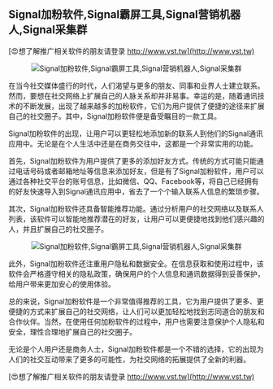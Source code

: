 ## **Signal加粉软件,Signal霸屏工具,Signal营销机器人,Signal采集群**

[😍想了解推广相关软件的朋友请登录 http://www.vst.tw](http://www.vst.tw)

 <center><img src="https://vst.tw/MP4/tuiguang/png/4.png" alt="Signal加粉软件,Signal霸屏工具,Signal营销机器人,Signal采集群"></center>

在当今社交媒体盛行的时代，人们渴望与更多的朋友、同事和业界人士建立联系。然而，要想在社交网络上扩展自己的人脉关系却并非易事。幸运的是，随着通讯技术的不断发展，出现了越来越多的加粉软件，它们为用户提供了便捷的途径来扩展自己的社交圈子。其中，Signal加粉软件便是备受瞩目的一款工具。

Signal加粉软件的出现，让用户可以更轻松地添加新的联系人到他们的Signal通讯应用中。无论是在个人生活中还是在商务交往中，这都是一个非常实用的功能。

首先，Signal加粉软件为用户提供了更多的添加好友方式。传统的方式可能只能通过电话号码或者邮箱地址等信息来添加好友，但是有了Signal加粉软件，用户可以通过各种社交平台的账号信息，比如微信、QQ、Facebook等，将自己已经拥有的好友快速导入到Signal通讯应用中，省去了一个个输入联系人信息的繁琐步骤。

其次，Signal加粉软件还具备智能推荐功能。通过分析用户的社交网络以及联系人列表，该软件可以智能地推荐潜在的好友，让用户可以更便捷地找到他们感兴趣的人，并且扩展自己的社交圈子。

 <center><img src="https://vst.tw/MP4/tuiguang/png/4.png" alt="Signal加粉软件,Signal霸屏工具,Signal营销机器人,Signal采集群"></center>

此外，Signal加粉软件还注重用户隐私和数据安全。在信息获取和使用过程中，该软件会严格遵守相关的隐私政策，确保用户的个人信息和通讯数据得到妥善保护，给用户带来更加安心的使用体验。

总的来说，Signal加粉软件是一个非常值得推荐的工具，它为用户提供了更多、更便捷的方式来扩展自己的社交网络，让人们可以更加轻松地找到志同道合的朋友和合作伙伴。当然，在使用任何加粉软件的过程中，用户也需要注意保护个人隐私和安全，理性合理地扩展自己的社交圈子。

无论是个人用户还是商务人士，Signal加粉软件都是一个不错的选择，它的出现为人们的社交互动带来了更多的可能性，为社交网络的拓展提供了全新的利器。

[😍想了解推广相关软件的朋友请登录 http://www.vst.tw](http://www.vst.tw)



